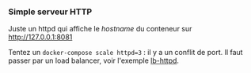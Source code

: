 ### Simple serveur HTTP

Juste un httpd qui affiche le *hostname* du conteneur sur http://127.0.0.1:8081

Tentez un `docker-compose scale httpd=3` : il y a un conflit de port. Il faut passer par un load balancer, voir l'exemple [lb-httpd](../lb-httpd).
